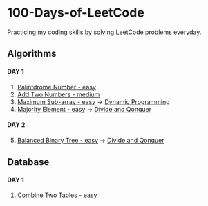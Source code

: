 # 100-Days-of-LeetCode

Practicing my coding skills by solving LeetCode problems everyday.

## Algorithms

#### DAY 1

1. [Palintdrome Number - easy](Algorithms/Palindrome-Number.cs)
2. [Add Two Numbers - medium](Algorithms/Add-Two-Numbers.cs)
3. [Maximum Sub-array - easy](Algorithms/Maximum-Sub-array.cs) -> [Dynamic Programming](https://www.geeksforgeeks.org/dynamic-programming/)
4. [Majority Element - easy](Algorithms/Majority-Element.cs)  -> [Divide and Qonquer](https://www.geeksforgeeks.org/divide-and-conquer-algorithm-introduction/)

#### DAY 2

5. [Balanced Binary Tree - easy](Algorithms/Balanced-Binary-Tree.cs) -> [Divide and Qonquer](https://www.geeksforgeeks.org/divide-and-conquer-algorithm-introduction/)

## Database

#### DAY 1

1. [Combine Two Tables - easy](/Database/Combine-Two-Tables.sql)

